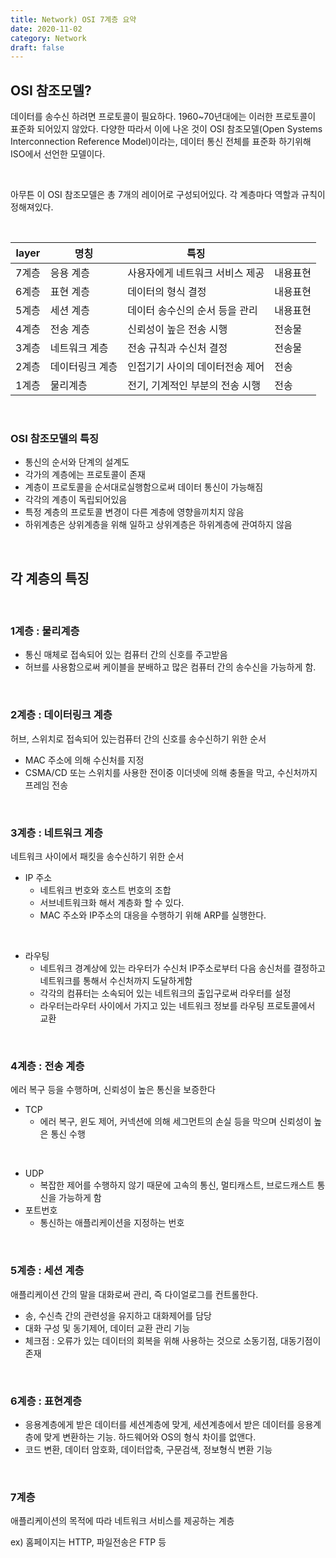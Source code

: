 ```yaml
---
title: Network) OSI 7계층 요약
date: 2020-11-02
category: Network
draft: false
---
```


## OSI 참조모델?

데이터를 송수신 하려면 프로토콜이 필요하다. 1960~70년대에는 이러한 프로토콜이 표준화 되어있지 않았다. 다양한 따라서 이에 나온 것이 OSI 참조모델(Open Systems Interconnection Reference Model)이라는, 데이터 통신 전체를 표준화 하기위해 ISO에서 선언한 모델이다.

<br/>

아무튼 이 OSI 참조모델은 총 7개의 레이어로 구성되어있다. 각 계층마다 역할과 규칙이 정해져있다.

<br/>

| layer | 명칭            | 특징                            |          |
| ----- | --------------- | ------------------------------- | -------- |
| 7계층 | 응용 계층       | 사용자에게 네트워크 서비스 제공 | 내용표현 |
| 6계층 | 표현 계층       | 데이터의 형식 결정              | 내용표현 |
| 5계층 | 세션 계층       | 데이터 송수신의 순서 등을 관리  | 내용표현 |
| 4계층 | 전송 계층       | 신뢰성이 높은 전송 시행         | 전송물   |
| 3계층 | 네트워크 계층   | 전송 규칙과 수신처 결정         | 전송물   |
| 2계층 | 데이터링크 계층 | 인접기기 사이의 데이터전송 제어 | 전송     |
| 1계층 | 물리계층        | 전기, 기계적인 부분의 전송 시행 | 전송     |

<br>

### OSI 참조모델의 특징 

- 통신의 순서와 단계의 설계도
- 각가의 계층에는 프로토콜이 존재
- 계층이 프로토콜을 순서대로실행함으로써 데이터 통신이 가능해짐
- 각각의 계층이 독립되어있음
- 특정 계층의 프로토콜 변경이 다른 계층에 영향을끼치지 않음
- 하위계층은 상위계층을 위해 일하고 상위계층은 하위계층에 관여하지 않음

<br/>

## 각 계층의 특징

<br/>

### 1계층 : 물리계층

- 통신 매체로 접속되어 있는 컴퓨터 간의 신호를 주고받음
- 허브를 사용함으로써 케이블을 분배하고 많은 컴퓨터 간의 송수신을 가능하게 함.

<br/>

### 2계층 : 데이터링크 계층

허브, 스위치로 접속되어 있는컴퓨터 간의 신호를 송수신하기 위한 순서

- MAC 주소에 의해 수신처를 지정
- CSMA/CD 또는 스위치를 사용한 전이중 이더넷에 의해 충돌을 막고, 수신처까지 프레임 전송

<br/>

### 3계층 : 네트워크 계층

네트워크 사이에서 패킷을 송수신하기 위한 순서

- IP 주소
  - 네트워크 번호와 호스트 번호의 조합
  - 서브네트워크화 해서 계층화 할 수 있다.
  - MAC 주소와 IP주소의 대응을 수행하기 위해 ARP를 실행한다.

<br/>

- 라우팅
  - 네트워크 경계상에 있는 라우터가 수신처 IP주소로부터 다음 송신처를 결정하고 네트워크를 통해서 수신처까지 도달하게함
  - 각각의 컴퓨터는 소속되어 있는 네트워크의 출입구로써 라우터를 설정
  - 라우터는라우터 사이에서 가지고 있는 네트워크 정보를 라우팅 프로토콜에서 교환

<br/>

### 4계층 : 전송 계층

에러 복구 등을 수행하며, 신뢰성이 높은 통신을 보증한다

- TCP
  - 에러 복구, 윈도 제어, 커넥션에 의해 세그먼트의 손실 등을 막으며 신뢰성이 높은 통신 수행

<br/>

- UDP 
  - 복잡한 제어를 수행하지 않기 때문에 고속의 통신, 멀티캐스트, 브로드캐스트 통신을 가능하게 함
- 포트번호
  - 통신하는 애플리케이션을 지정하는 번호

<br/>

### 5계층 : 세션 계층

애플리케이션 간의 말을 대화로써 관리, 즉 다이얼로그를 컨트롤한다.

- 송, 수신측 간의 관련성을 유지하고 대화제어를 담당
- 대화 구성 및 동기제어, 데이터 교환 관리 기능
- 체크점 : 오류가 있는 데이터의 회복을 위해 사용하는 것으로 소동기점, 대동기점이 존재

<br/>

### 6계층 : 표현계층

- 응용계층에게 받은 데이터를 세션계층에 맞게, 세션계층에서 받은 데이터를 응용계층에 맞게 변환하는 기능. 하드웨어와 OS의 형식 차이를 없앤다.
- 코드 변환, 데이터 암호화, 데이터압축, 구문검색, 정보형식 변환 기능

<br/>

### 7계층

애플리케이션의 목적에 따라 네트워크 서비스를 제공하는 계층

ex) 홈페이지는 HTTP, 파일전송은 FTP 등
